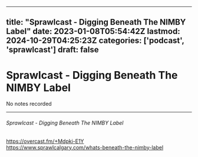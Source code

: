 
---
title: "Sprawlcast - Digging Beneath The NIMBY Label"
date: 2023-01-08T05:54:42Z
lastmod: 2024-10-29T04:25:23Z
categories: ['podcast', 'sprawlcast']
draft: false
---


# Sprawlcast - Digging Beneath The NIMBY Label

No notes recorded
- - -
###### Sprawlcast - Digging Beneath The NIMBY Label

https://overcast.fm/+Mdpki-E1Y  
https://www.sprawlcalgary.com/whats-beneath-the-nimby-label

<!-- #public #podcast #sprawlcast -->

<!-- {BearID:FDCCB15C-D268-4C63-9017-FE1698CDA701-28016-00002D97E4050C61} -->
